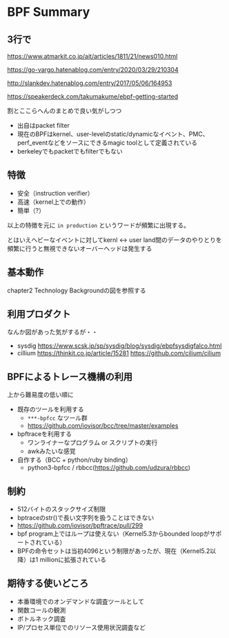 # BPF Summary

## 3行で

https://www.atmarkit.co.jp/ait/articles/1811/21/news010.html

https://go-vargo.hatenablog.com/entry/2020/03/29/210304

http://slankdev.hatenablog.com/entry/2017/05/06/164953

https://speakerdeck.com/takumakume/ebpf-getting-started


割とここらへんのまとめで良い気がしつつ

 - 出自はpacket filter
 - 現在のBPFはkernel、user-levelのstatic/dynamicなイベント、PMC、perf_eventなどをソースにできるmagic toolとして定義されている
 - berkeleyでもpacketでもfilterでもない

## 特徴

 - 安全（instruction verifier）
 - 高速（kernel上での動作）
 - 簡単（?）

以上の特徴を元に `in production` というワードが頻繁に出現する。

とはいえヘビーなイベントに対してkernl <-> user land間のデータのやりとりを頻繁に行うと無視できないオーバーヘッドは発生する

## 基本動作

chapter2 Technology Backgroundの図を参照する

## 利用プロダクト

なんか図があった気がするが・・

 - sysdig https://www.scsk.jp/sp/sysdig/blog/sysdig/ebpfsysdigfalco.html
 - cillium https://thinkit.co.jp/article/15281 https://github.com/cilium/cilium

## BPFによるトレース機構の利用

上から難易度の低い順に

 - 既存のツールを利用する
   - `***-bpfcc` なツール群
   - https://github.com/iovisor/bcc/tree/master/examples
 - bpftraceを利用する
   - ワンライナーなプログラム or スクリプトの実行
   - awkみたいな感覚
 - 自作する（BCC + python/ruby binding）
   - python3-bpfcc / rbbcc(https://github.com/udzura/rbbcc)

## 制約

 - 512バイトのスタックサイズ制限
  - bptraceのstr()で長い文字列を扱うことはできない
 - https://github.com/iovisor/bpftrace/pull/299
 - bpf program上ではループは使えない（Kernel5.3からbounded loopがサポートされている）
 - BPFの命令セットは当初4096という制限があったが、現在（Kernel5.2以降）は1 millionに拡張されている

## 期待する使いどころ

 - 本番環境でのオンデマンドな調査ツールとして
  - 関数コールの観測
  - ボトルネック調査
  - IP/プロセス単位でのリソース使用状況調査など
